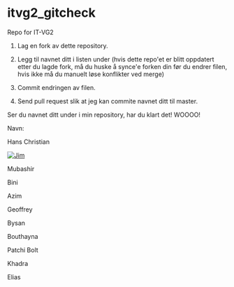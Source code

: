 # itvg2_gitcheck
Repo for IT-VG2

1. Lag en fork av dette repository.

2. Legg til navnet ditt i listen under (hvis dette repo'et er blitt oppdatert etter du lagde fork, må du huske å synce'e forken din før du endrer filen, hvis ikke må du manuelt løse konflikter ved merge)

4. Commit endringen av filen.

5. Send pull request slik at jeg kan commite navnet ditt til master.


Ser du navnet ditt under i min repository, har du klart det! WOOOO!


Navn:

Hans Christian

<a href='https://github.com/JTT900' target="_blank"><img alt='Jim' src='https://img.shields.io/badge/Jim-100000?style=for-the-badge&logo=Jim&logoColor=0879F1&labelColor=1871F5&color=F76B0D'/></a>

Mubashir

Bini

Azim

Geoffrey

Bysan

Bouthayna

Patchi Bolt

Khadra

Elias